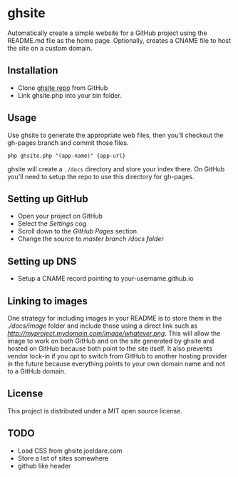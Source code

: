 # ghsite

Automatically create a simple website for a GitHub project using the README.md file as the home page. Optionally, creates a CNAME file to host the site on a custom domain.

## Installation

- Clone [ghsite repo](http://github.com/codazoda/ghsite) from GitHub
- Link ghsite.php into your bin folder.

## Usage

Use ghsite to generate the appropriate web files, then you'll checkout the gh-pages branch and commit those files.

```
php ghsite.php "(app-name)" {app-url}
```

ghsite will create a `./docs` directory and store your index there. On GitHub you'll need to setup the repo to use this directory for gh-pages.

## Setting up GitHub

- Open your project on GitHub
- Select the *Settings* cog
- Scroll down to the *GitHub Pages* section
- Change the source to *master branch /docs folder*

## Setting up DNS

- Setup a CNAME record pointing to your-username.github.io

## Linking to images

One strategy for including images in your README is to store them in the *./docs/image* folder and include those using a direct link such as *http://myproject.mydomain.com/image/whatever.png*. This will allow the image to work on both GitHub and on the site generated by ghsite and hosted on GitHub because both point to the site itself. It also prevents vendor lock-in if you opt to switch from GitHub to another hosting provider in the future because everything points to your own domain name and not to a GitHub domain.

## License

This project is distributed under a MIT open source license.

## TODO

- Load CSS from ghsite.joeldare.com
- Store a list of sites somewhere
- github like header